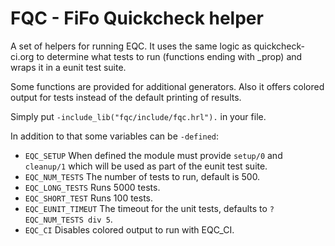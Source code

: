 # FQC - FiFo Quickcheck helper

A set of helpers for running EQC. It uses the same logic as quickcheck-ci.org to determine what tests to run (functions ending with _prop) and wraps it in a eunit test suite.

Some functions are provided for additional generators. Also it offers colored output for tests instead of the default printing of results.


Simply put `-include_lib("fqc/include/fqc.hrl").` in your file.

In addition to that some variables can be `-defined`:

* `EQC_SETUP` When defined the module must provide `setup/0` and `cleanup/1` which will be used as part of the eunit test suite.
* `EQC_NUM_TESTS` The number of tests to run, default is 500.
* `EQC_LONG_TESTS` Runs 5000 tests.
* `EQC_SHORT_TEST` Runs 100 tests.
* `EQC_EUNIT_TIMEUT` The timeout for the unit tests, defaults to `?EQC_NUM_TESTS div 5`.
* `EQC_CI` Disables colored output to run with EQC_CI.
